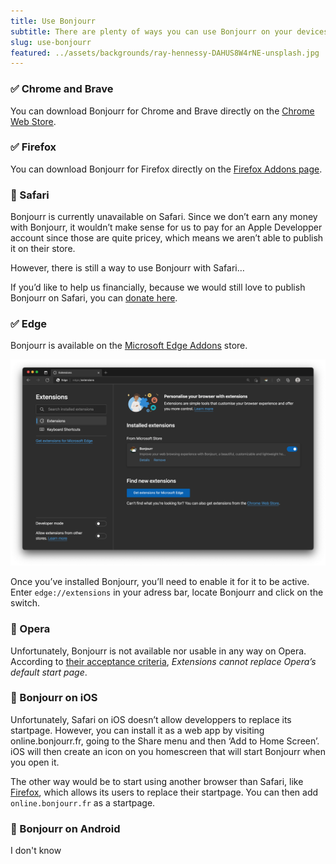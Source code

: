 ```yaml
---
title: Use Bonjourr 
subtitle: There are plenty of ways you can use Bonjourr on your devices. Let’s talk about all of them.
slug: use-bonjourr
featured: ../assets/backgrounds/ray-hennessy-DAHUS8W4rNE-unsplash.jpg
---
```


### ✅ Chrome and Brave

You can download Bonjourr for Chrome and Brave directly on the [Chrome Web Store](https://chrome.google.com/webstore/detail/bonjourr-%C2%B7-minimalist-lig/dlnejlppicbjfcfcedcflplfjajinajd?hl=fr&authuser=0).

### ✅ Firefox

You can download Bonjourr for Firefox directly on the [Firefox Addons page](https://addons.mozilla.org/fr/firefox/addon/bonjourr-startpage/).

### 🔶 Safari

Bonjourr is currently unavailable on Safari. Since we don’t earn any money with Bonjourr, it wouldn’t make sense for us to pay for an Apple Developper account since those are quite pricey, which means we aren’t able to publish it on their store.

However, there is still a way to use Bonjourr with Safari…

If you’d like to help us financially, because we would still love to publish Bonjourr on Safari, you can [donate here](https://ko-fi.com/bonjourr).

### ✅ Edge

Bonjourr is available on the [Microsoft Edge Addons](https://microsoftedge.microsoft.com/addons/detail/bonjourr/dehmmlejmefjphdeoagelkpaoolicmid) store.

![Enable Bonjourr on Ddge](../assets/documentation/edge.png)

Once you’ve installed Bonjourr, you’ll need to enable it for it to be active. Enter `edge://extensions` in your adress bar, locate Bonjourr and click on the switch.

### 🛑 Opera

Unfortunately, Bonjourr is not available nor usable in any way on Opera. According to [their acceptance criteria](https://dev.opera.com/extensions/acceptance-criteria/), *Extensions cannot replace Opera’s default start page*. 

### 🔶 Bonjourr on iOS

Unfortunately, Safari on iOS doesn’t allow developpers to replace its startpage. However, you can install it as a web app by visiting online.bonjourr.fr, going to the Share menu and then ‘Add to Home Screen’. iOS will then create an icon on you homescreen that will start Bonjourr when you open it.

The other way would be to start using another browser than Safari, like [Firefox](https://apps.apple.com/fr/app/navigateur-web-firefox/id989804926), which allows its users to replace their startpage. You can then add `online.bonjourr.fr` as a startpage.

### 🔶 Bonjourr on Android

I don't know